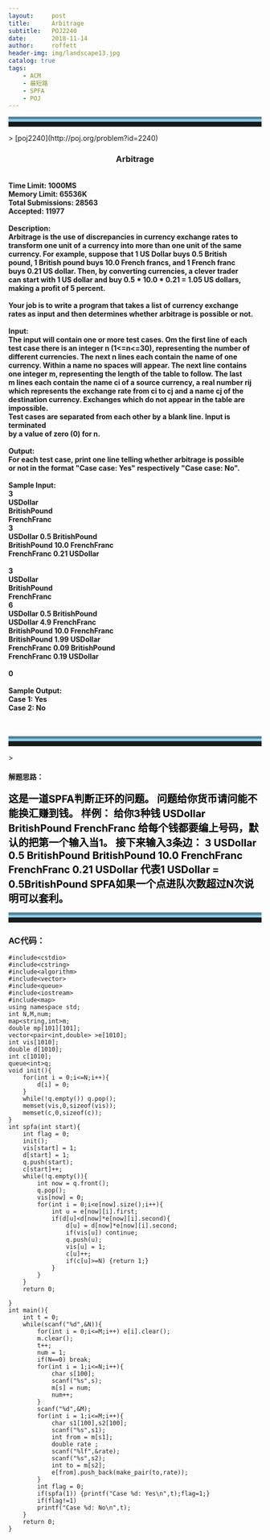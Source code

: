 ```yaml
---
layout:     post
title:      Arbitrage
subtitle:   POJ2240
date:       2018-11-14
author:     roffett
header-img: img/landscape13.jpg
catalog: true
tags:
    - ACM
    - 最短路
    - SPFA
    - POJ
---
```


<hr style="height:10px;border:none;border-top:10px groove skyblue;" />>
[poj2240](http://poj.org/problem?id=2240)

<div style="font-weight:bold;">
<h3 align="center">Arbitrage</h3><br />
Time Limit: 1000MS<br />
Memory Limit: 65536K<br />
Total Submissions: 28563<br />
Accepted: 11977<br />
<br />
Description:<br />
Arbitrage is the use of discrepancies in currency exchange rates to <br />
transform one unit of a currency into more than one unit of the same<br />
currency. For example, suppose that 1 US Dollar buys 0.5 British <br />
pound, 1 British pound buys 10.0 French francs, and 1 French franc<br />
buys 0.21 US dollar. Then, by converting currencies, a clever trader <br />
can start with 1 US dollar and buy 0.5 * 10.0 * 0.21 = 1.05 US dollars, <br />
making a profit of 5 percent. <br />
<br />
Your job is to write a program that takes a list of currency exchange <br />
rates as input and then determines whether arbitrage is possible or not. <br />
<br />
Input:<br />
The input will contain one or more test cases. Om the first line of each<br />
test case there is an integer n (1<=n<=30), representing the number of<br />
different currencies. The next n lines each contain the name of one <br />
currency. Within a name no spaces will appear. The next line contains <br />
one integer m, representing the length of the table to follow. The last<br />
m lines each contain the name ci of a source currency, a real number rij<br />
which represents the exchange rate from ci to cj and a name cj of the <br />
destination currency. Exchanges which do not appear in the table are impossible. <br />
Test cases are separated from each other by a blank line. Input is terminated <br />
by a value of zero (0) for n.<br />
<br />
Output:<br />
For each test case, print one line telling whether arbitrage is possible <br />
or not in the format "Case case: Yes" respectively "Case case: No".<br />
<br />
Sample Input:<br />
3<br />
USDollar<br />
BritishPound<br />
FrenchFranc<br />
3<br />
USDollar 0.5 BritishPound<br />
BritishPound 10.0 FrenchFranc<br />
FrenchFranc 0.21 USDollar<br />
<br />
3<br />
USDollar<br />
BritishPound<br />
FrenchFranc<br />
6<br />
USDollar 0.5 BritishPound<br />
USDollar 4.9 FrenchFranc<br />
BritishPound 10.0 FrenchFranc<br />
BritishPound 1.99 USDollar<br />
FrenchFranc 0.09 BritishPound<br />
FrenchFranc 0.19 USDollar<br />
<br />
0<br />
<br />
Sample Output:<br />
Case 1: Yes<br />
Case 2: No<br />
<br />
<br /></div>

<hr style="height:10px;border:none;border-top:10px groove skyblue;" />>

#### 解题思路：  

<div style = "font-size:20px;font-weight:bold;color:black;">
这是一道SPFA判断正环的问题。
问题给你货币请问能不能换汇赚到钱。
样例：
给你3种钱
USDollar
BritishPound
FrenchFranc
给每个钱都要编上号码，默认的把第一个输入当1。
接下来输入3条边：
3
USDollar 0.5 BritishPound
BritishPound 10.0 FrenchFranc
FrenchFranc 0.21 USDollar
代表1 USDollar = 0.5BritishPound
SPFA如果一个点进队次数超过N次说明可以套利。
<br />
</div>

<hr style="height:10px;border:none;border-top:10px groove skyblue;" />

### AC代码：
    #include<cstdio>
    #include<cstring>
    #include<algorithm>
    #include<vector>
    #include<queue>
    #include<iostream>
    #include<map>
    using namespace std;
    int N,M,num;
    map<string,int>m;
    double mp[101][101];
    vector<pair<int,double> >e[1010];
    int vis[1010];
    double d[1010];
    int c[1010];
    queue<int>q;
    void init(){
        for(int i = 0;i<=N;i++){
            d[i] = 0;
        }
        while(!q.empty()) q.pop();
        memset(vis,0,sizeof(vis));
        memset(c,0,sizeof(c));
    }
    int spfa(int start){
        int flag = 0;
        init();
        vis[start] = 1;
        d[start] = 1;
        q.push(start);
        c[start]++;
        while(!q.empty()){
            int now = q.front();
            q.pop();
            vis[now] = 0;
            for(int i = 0;i<e[now].size();i++){
                int u = e[now][i].first;
                if(d[u]<d[now]*e[now][i].second){
                    d[u] = d[now]*e[now][i].second;
                    if(vis[u]) continue;
                    q.push(u);
                    vis[u] = 1;
                    c[u]++;
                    if(c[u]>=N) {return 1;}
                }
            }
        }
        return 0;

    }
    int main(){
        int t = 0;
        while(scanf("%d",&N)){
            for(int i = 0;i<=M;i++) e[i].clear();
            m.clear();
            t++;
            num = 1; 
            if(N==0) break;
            for(int i = 1;i<=N;i++){
                char s[100];
                scanf("%s",s);
                m[s] = num;
                num++;
            }
            scanf("%d",&M);
            for(int i = 1;i<=M;i++){
                char s1[100],s2[100];
                scanf("%s",s1);
                int from = m[s1];
                double rate ;
                scanf("%lf",&rate);
                scanf("%s",s2);
                int to = m[s2];
                e[from].push_back(make_pair(to,rate));
            }
            int flag = 0;
            if(spfa(1)) {printf("Case %d: Yes\n",t);flag=1;}
            if(flag!=1)
            printf("Case %d: No\n",t);
        }
        return 0;
    }